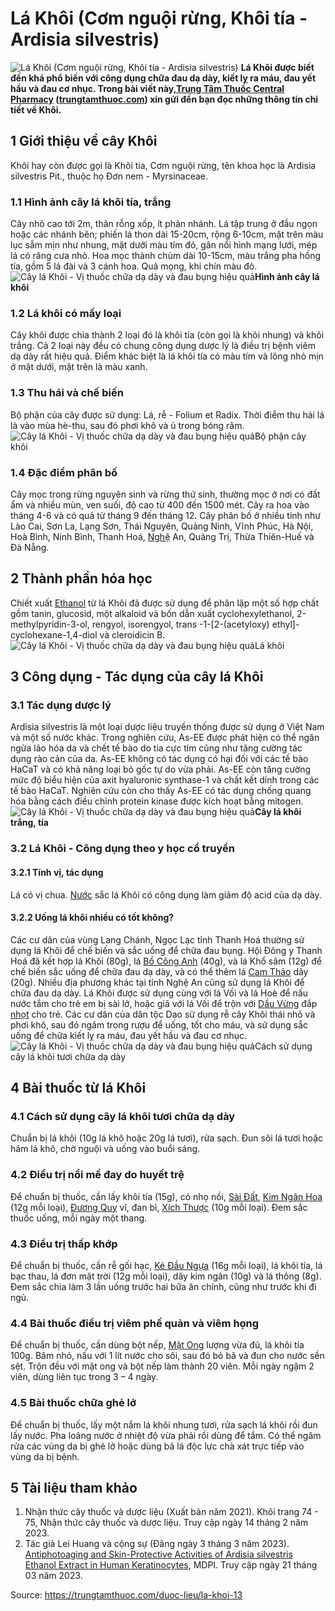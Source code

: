 # Lá Khôi (Cơm nguội rừng, Khôi tía - Ardisia silvestris)

![Lá Khôi \(Cơm nguội rừng, Khôi tía - Ardisia silvestris\)](https://trungtamthuoc.com/images/others/cay-la-khoi-0-3387.jpg)
**Lá Khôi được biết đến khá phổ biến với công dụng chữa đau dạ dày, kiết lỵ ra máu, đau yết hầu và đau cơ nhục. Trong bài viết này,[Trung Tâm Thuốc Central Pharmacy](https://trungtamthuoc.com/ "Trung Tâm Thuốc Central Pharmacy") ([trungtamthuoc.com](https://trungtamthuoc.com/ "trungtamthuoc.com")) xin gửi đến bạn đọc những thông tin chi tiết về Khôi.**
##  1 Giới thiệu về cây Khôi
Khôi hay còn được gọi là Khôi tía, Cơm nguội rừng, tên khoa học là Ardisia silvestris Pit., thuộc họ Đơn nem - Myrsinaceae.
### 1.1 Hình ảnh cây lá khôi tía, trắng
Cây nhỏ cao tới 2m, thân rỗng xốp, ít phân nhánh. Lá tập trung ở đầu ngọn hoặc các nhánh bên; phiến lá thon dài 15-20cm, rộng 6-10cm, mặt trên màu lục sẫm mịn như nhung, mặt dưới màu tím đỏ, gân nổi hình mạng lưới, mép lá có răng cưa nhỏ. Hoa mọc thành chùm dài 10-15cm, màu trắng pha hồng tía, gồm 5 lá đài và 3 cánh hoa. Quả mọng, khi chín màu đỏ.
![Cây lá Khôi - Vị thuốc chữa dạ dày và đau bụng hiệu quả](https://trungtamthuoc.com/images/item/cay-khoi-5.jpg)**Hình ảnh cây lá khôi**
### 1.2 Lá khôi có mấy loại
Cây khôi được chia thành 2 loại đó là khôi tía (còn gọi là khôi nhung) và khôi trắng. Cả 2 loại này đều có chung công dụng dược lý là điều trị bệnh viêm dạ dày rất hiệu quả. Điểm khác biệt là lá khôi tía có màu tím và lông nhỏ mịn ở mặt dưới, mặt trên là màu xanh.
### 1.3 Thu hái và chế biến
Bộ phận của cây được sử dụng: Lá, rễ - Folium et Radix.
Thời điểm thu hái lá là vào mùa hè-thu, sau đó phơi khô và ủ trong bóng râm.
![Cây lá Khôi - Vị thuốc chữa dạ dày và đau bụng hiệu quả](https://trungtamthuoc.com/images/item/cay-khoi-1.jpg)Bộ phận cây khôi
### 1.4 Đặc điểm phân bố
Cây mọc trong rừng nguyên sinh và rừng thứ sinh, thường mọc ở nơi có đất ẩm và nhiều mùn, ven suối, độ cao từ 400 đến 1500 mét. Cây ra hoa vào tháng 4-6 và có quả từ tháng 9 đến tháng 12. Cây phân bố ở nhiều tỉnh như Lào Cai, Sơn La, Lạng Sơn, Thái Nguyên, Quảng Ninh, Vĩnh Phúc, Hà Nội, Hoà Bình, Ninh Bình, Thanh Hoá, [Nghệ](https://trungtamthuoc.com/duoc-lieu/nghe-21 "Nghệ") An, Quảng Trị, Thừa Thiên-Huế và Đà Nẵng.
##  2 Thành phần hóa học
Chiết xuất [Ethanol](https://trungtamthuoc.com/hoat-chat/ethanol "Ethanol") từ lá Khôi đã được sử dụng để phân lập một số hợp chất gồm tanin, glucosid, một alkaloid và bốn dẫn xuất cyclohexylethanol, 2-methylpyridin-3-ol, rengyol, isorengyol, trans -1-[2-(acetyloxy) ethyl]-cyclohexane-1,4-diol và cleroidicin B.
![Cây lá Khôi - Vị thuốc chữa dạ dày và đau bụng hiệu quả](https://trungtamthuoc.com/images/item/cay-khoi-4.jpg)Lá khôi
##  3 Công dụng - Tác dụng của cây lá Khôi
### 3.1 Tác dụng dược lý 
Ardisia silvestris là một loại dược liệu truyền thống được sử dụng ở Việt Nam và một số nước khác. Trong nghiên cứu, As-EE được phát hiện có thể ngăn ngừa lão hóa da và chết tế bào do tia cực tím cũng như tăng cường tác dụng rào cản của da. As-EE không có tác dụng có hại đối với các tế bào HaCaT và có khả năng loại bỏ gốc tự do vừa phải. As-EE còn tăng cường mức độ biểu hiện của axit hyaluronic synthase-1 và chất kết dính trong các tế bào HaCaT. Nghiên cứu còn cho thấy As-EE có tác dụng chống quang hóa bằng cách điều chỉnh protein kinase được kích hoạt bằng mitogen.
![Cây lá Khôi - Vị thuốc chữa dạ dày và đau bụng hiệu quả](https://trungtamthuoc.com/images/item/cay-khoi-3.jpg)**Cây lá khôi trắng, tía**
### 3.2 Lá Khôi - Công dụng theo y học cổ truyền
#### 3.2.1 Tính vị, tác dụng
Lá có vị chua. [Nước](https://trungtamthuoc.com/hoat-chat/nuoc "Nước") sắc lá Khôi có công dụng làm giảm độ acid của dạ dày.
#### 3.2.2 Uống lá khôi nhiều có tốt không?
Các cư dân của vùng Lang Chánh, Ngọc Lạc tỉnh Thanh Hoá thường sử dụng lá Khôi để chế biến và sắc uống để chữa đau bụng. Hội Đông y Thanh Hoá đã kết hợp lá Khôi (80g), lá [Bồ Công Anh](https://trungtamthuoc.com/duoc-lieu/bo-cong-anh-30 "Bồ Công Anh") (40g), và lá Khổ sâm (12g) để chế biến sắc uống để chữa đau dạ dày, và có thể thêm lá [Cam Thảo](https://trungtamthuoc.com/duoc-lieu/cam-thao-32 "Cam Thảo") dây (20g). Nhiều địa phương khác tại tỉnh Nghệ An cũng sử dụng lá Khôi để chữa đau dạ dày. Lá Khôi được sử dụng cùng với lá Vối và lá Hoè để nấu nước tắm cho trẻ em bị sài lở, hoặc giã với lá Vối để trộn với [Dầu Vừng](https://trungtamthuoc.com/duoc-lieu/vung "Dầu Vừng") đắp [nhọt](https://trungtamthuoc.com/bai-viet/nhot "nhọt") cho trẻ. Các cư dân của dân tộc Dao sử dụng rễ cây Khôi thái nhỏ và phơi khô, sau đó ngâm trong rượu để uống, tốt cho máu, và sử dụng sắc uống để chữa kiết lỵ ra máu, đau yết hầu và đau cơ nhục.
![Cây lá Khôi - Vị thuốc chữa dạ dày và đau bụng hiệu quả](https://trungtamthuoc.com/images/item/cay-khoi-2.jpg)Cách sử dụng cây lá khôi tươi chữa dạ dày
##  4 Bài thuốc từ lá Khôi
### 4.1 Cách sử dụng cây lá khôi tươi chữa dạ dày
Chuẩn bị lá khôi (10g lá khô hoặc 20g lá tươi), rửa sạch. Đun sôi lá tươi hoặc hãm lá khô, chờ nguội và uống vào buổi sáng.
### 4.2 Điều trị nổi mề đay do huyết trệ
Để chuẩn bị thuốc, cần lấy khôi tía (15g), cỏ nhọ nồi, [Sài Đất](https://trungtamthuoc.com/duoc-lieu/sai-dat-32 "Sài Đất"), [Kim Ngân Hoa](https://trungtamthuoc.com/duoc-lieu/kim-ngan-hoa-33 "Kim Ngân Hoa") (12g mỗi loại), [Đương Quy](https://trungtamthuoc.com/duoc-lieu/duong-quy-08 "Đương Quy") vĩ, đan bì, [Xích Thược](https://trungtamthuoc.com/duoc-lieu/xich-thuoc-14 "Xích Thược") (10g mỗi loại). Đem sắc thuốc uống, mỗi ngày một thang.
### 4.3 Điều trị thấp khớp
Để chuẩn bị thuốc, cần rễ gối hạc, [Ké Đầu Ngựa](https://trungtamthuoc.com/duoc-lieu/ke-dau-ngua-83 "Ké Đầu Ngựa") (16g mỗi loại), lá khôi tía, lá bạc thau, lá đơn mặt trời (12g mỗi loại), dây kim ngân (10g) và lá thông (8g). Đem sắc chia làm 3 lần uống trước hai bữa ăn chính, cũng như trước khi đi ngủ.
### 4.4 Bài thuốc điều trị viêm phế quản và viêm họng
Để chuẩn bị thuốc, cần dùng bột nếp, [Mật Ong](https://trungtamthuoc.com/duoc-lieu/mat-ong "Mật Ong") lượng vừa đủ, lá khôi tía 100g. Băm nhỏ, nấu với 1 lít nước cho sôi, sau đó bỏ bã và đun cho nước sền sệt. Trộn đều với mật ong và bột nếp làm thành 20 viên. Mỗi ngày ngậm 2 viên, dùng liên tục trong 3 – 4 ngày.
### 4.5 Bài thuốc chữa ghẻ lở
Để chuẩn bị thuốc, lấy một nắm lá khôi nhung tươi, rửa sạch lá khôi rồi đun lấy nước. Pha loãng nước ở nhiệt độ vừa phải rồi dùng để tắm. Có thể ngâm rửa các vùng da bị ghẻ lở hoặc dùng bã lá độc lực chà xát trực tiếp vào vùng da bị bệnh.
##  5 Tài liệu tham khảo
  1. Nhận thức cây thuốc và dược liệu (Xuất bản năm 2021). Khôi trang 74 - 75, Nhận thức cây thuốc và dược liệu. Truy cập ngày 14 tháng 2 năm 2023.
  2. Tác giả Lei Huang và cộng sự (Đăng ngày 3 tháng 3 năm 2023). [Antiphotoaging and Skin-Protective Activities of Ardisia silvestris Ethanol Extract in Human Keratinocytes](https://www.mdpi.com/2223-7747/12/5/1167), MDPI. Truy cập ngày 21 tháng 03 năm 2023.




Source: https://trungtamthuoc.com/duoc-lieu/la-khoi-13